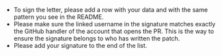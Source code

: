 * To sign the letter, please add a row with your data and with the same pattern
  you see in the README.
* Please make sure the linked username in the signature matches exactly the
  GitHub handler of the account that opens the PR. This is the way to ensure the
  signature belongs to who has written the patch.
* Please add your signature to the end of the list.
